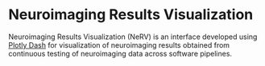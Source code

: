# Neuroimaging Results Visualization

Neuroimaging Results Visualization (NeRV) is an interface developed using [Plotly Dash](https://dash.plotly.com/) for visualization of neuroimaging results obtained from continuous testing of neuroimaging data across software pipelines.
